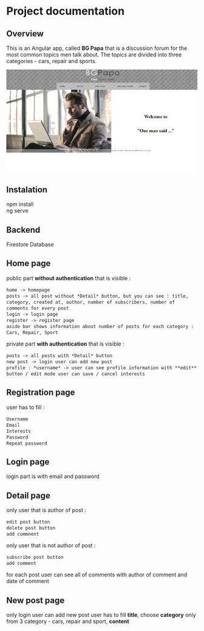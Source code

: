 # Project documentation
## Overview
  This is an Angular app, called **BG Papa** that is a discussion forum for the most common topics men talk about. The topics are divided into three categories - cars, repair and sports.

  
![homepage image](Homepage.png)


## Instalation

  npm install  
  ng serve
  
## Backend

  Firestore Database
  
## Home page

  public part **without authentication** that is visible :
  
    home -> homepage  
    posts -> all post without *Detail* button, but you can see : title, category, created at, author, number of subscribers, number of comments for every post  
    login -> login page  
    register -> register page  
    aside bar shows information about number of posts for each category : Cars, Repair, Sport 

    

  private part **with authentication** that is visible : 
  
    posts -> all posts with *Detail* button  
    new post -> login user can add new post  
    profile : *username* -> user can see profile information with **edit** button / edit mode user can save / cancel interests

## Registration page 

  user has to fill :  
  
    Username  
    Email  
    Interests  
    Password  
    Repeat password

## Login page

  login part is with email and password

## Detail page

  only user that is author of post :  
  
    edit post button  
    delete post button  
    add commnent

  only user that is not author of post :  

    subscribe post button  
    add comment  

  for each post user can see all of comments with author of comment and date of comment

## New post page 

  only login user can add new post
  user has to fill **title**, choose **category** only from 3 category - cars, repair and sport, **content**
    
